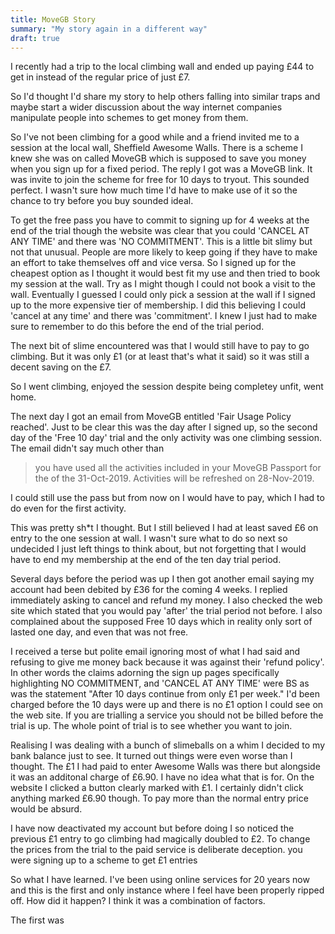 ```yaml
---
title: MoveGB Story
summary: "My story again in a different way"
draft: true
---
```



I recently had a trip to the local climbing wall and ended up paying £44 to get in instead of the regular price of just £7.

So I'd thought I'd share my story to help others falling into similar traps and maybe start a wider discussion about the way internet companies manipulate people into schemes to get money from them.

So I've not been climbing for a good while and a friend invited me to a session at the local wall, Sheffield Awesome Walls. There is a scheme I knew she was on called MoveGB which is supposed to save you money when you sign up for a fixed period. The reply I got was a MoveGB link. It was invite to join the scheme for free for 10 days to tryout. This sounded perfect. I wasn't sure how much time I'd have to make use of it so the chance to try before you buy sounded ideal.

To get the free pass you have to commit to signing up for 4 weeks at the end of the trial though the website was clear that you could 'CANCEL AT ANY TIME' and there was 'NO COMMITMENT'. This is a little bit slimy but not that unusual. People are more likely to keep going if they have to make an effort to take themselves off and vice versa. So I signed up for the cheapest option as I thought it would best fit my use and then tried to book my session at the wall. Try as I might though I could not book a visit to the wall. Eventually I guessed I could only pick a session at the wall if I signed up to the more expensive tier of membership. I did this believing I could 'cancel at any time' and there was 'commitment'. I knew I just had to make sure to remember to do this before the end of the trial period.

The next bit of slime encountered was that I would still have to pay to go climbing. But it was only £1 (or at least that's what it said) so it was still a decent saving on the £7.

So I went climbing, enjoyed the session despite being completey unfit, went home.

The next day I got an email from MoveGB entitled 'Fair Usage Policy reached'. Just to be clear this was the day after I signed up, so the second day of the 'Free 10 day' trial and the only activity was one climbing session. The email didn't say much other than 

> you have used all the activities included in your MoveGB Passport for the of the 31-Oct-2019. Activities will be refreshed on 28-Nov-2019.

I could still use the pass but from now on I would have to pay, which I had to do even for the first activity.

This was pretty sh*t I thought. But I still believed I had at least saved £6 on entry to the one session at wall. I wasn't sure what to do so next so undecided I just left things to think about, but not forgetting that I would have to end my membership at the end of the ten day trial period.

Several days before the period was up I then got another email saying my account had been debited by £36 for the coming 4 weeks. I replied immediately asking to cancel and refund my money. I also checked the web site which stated that you would pay 'after' the trial period not before. I also complained about the supposed Free 10 days which in reality only sort of lasted one day, and even that was not free.

I received a terse but polite email ignoring most of what I had said and refusing to give me money back because it was against their 'refund policy'. In other words the claims adorning the sign up pages specifically highlighting NO COMMITMENT, and 'CANCEL AT ANY TIME' were BS as was the statement "After 10 days continue from only £1 per week." I'd been charged before the 10 days were up and there is no £1 option I could see on the web site. If you are trialling a service you should not be billed before the trial is up. The whole point of trial is to see whether you want to join.

Realising I was dealing with a bunch of slimeballs on a whim I decided to my bank balance just to see. It turned out things were even worse than I thought. The £1 I had paid to enter Awesome Walls was there but alongside it was an additonal charge of £6.90. I have no idea what that is for. On the website I clicked a button clearly marked with £1. I certainly didn't click anything marked £6.90 though. To pay more than the normal entry price would be absurd.

I have now deactivated my account but before doing I so noticed the previous £1 entry to go climbing had magically doubled to £2. To change the prices from the trial to the paid service is deliberate deception.  you were signing up to a scheme to get £1 entries 

So what I have learned. I've been using online services for 20 years now and this is the first and only instance where I feel have been properly ripped off. How did it happen? I think it was a combination of factors.

The first was 

